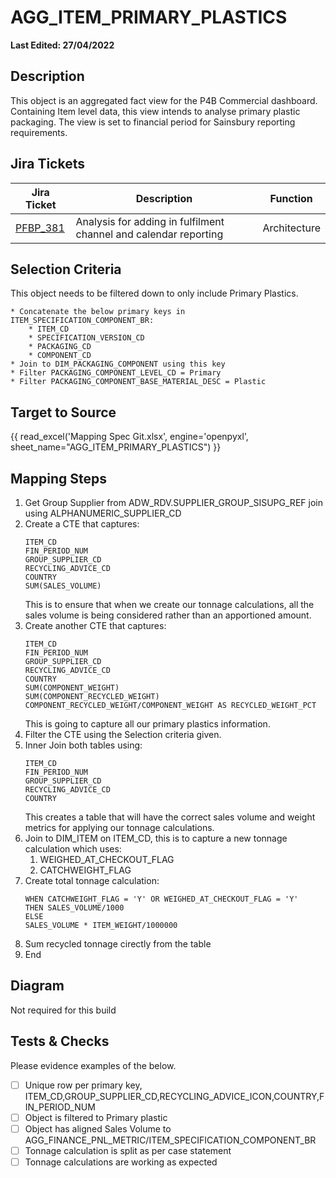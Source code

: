 # AGG_ITEM_PRIMARY_PLASTICS

**Last Edited: 27/04/2022**

## Description

This object is an aggregated fact view for the P4B Commercial dashboard. Containing Item level data, this view intends to analyse primary plastic packaging. The view is set to financial period for Sainsbury reporting requirements.

## Jira Tickets

| Jira Ticket | Description | Function |
|-------------|-------------|----------|
|[PFBP_381](https://sainsburys-jira.valiantys.net/browse/PFBP-381)| Analysis for adding in fulfilment channel and calendar reporting | Architecture

## Selection Criteria

This object needs to be filtered down to only include Primary Plastics.

```
* Concatenate the below primary keys in ITEM_SPECIFICATION_COMPONENT_BR:  
    * ITEM_CD
    * SPECIFICATION_VERSION_CD
    * PACKAGING_CD
    * COMPONENT_CD  
* Join to DIM_PACKAGING_COMPONENT using this key
* Filter PACKAGING_COMPONENT_LEVEL_CD = Primary
* Filter PACKAGING_COMPONENT_BASE_MATERIAL_DESC = Plastic
```

## Target to Source

{{ read_excel('Mapping Spec Git.xlsx', engine='openpyxl', sheet_name="AGG_ITEM_PRIMARY_PLASTICS") }} 

## Mapping Steps

1. Get Group Supplier from ADW_RDV.SUPPLIER_GROUP_SISUPG_REF join using ALPHANUMERIC_SUPPLIER_CD
1. Create a CTE that captures:
    ```
    ITEM_CD
    FIN_PERIOD_NUM
    GROUP_SUPPLIER_CD
    RECYCLING_ADVICE_CD
    COUNTRY
    SUM(SALES_VOLUME)
    ```
    This is to ensure that when we create our tonnage calculations, all the sales volume is being considered rather than an apportioned amount.
1. Create another CTE that captures:
    ```
    ITEM_CD
    FIN_PERIOD_NUM
    GROUP_SUPPLIER_CD
    RECYCLING_ADVICE_CD
    COUNTRY
    SUM(COMPONENT_WEIGHT)
    SUM(COMPONENT_RECYCLED_WEIGHT)
    COMPONENT_RECYCLED_WEIGHT/COMPONENT_WEIGHT AS RECYCLED_WEIGHT_PCT
    ```
    This is going to capture all our primary plastics information.
1. Filter the CTE using the Selection criteria given.
1. Inner Join both tables using:
    ```
    ITEM_CD
    FIN_PERIOD_NUM
    GROUP_SUPPLIER_CD
    RECYCLING_ADVICE_CD
    COUNTRY
    ```
    This creates a table that will have the correct sales volume and weight metrics for applying our tonnage calculations.
1. Join to DIM_ITEM on ITEM_CD, this is to capture a new tonnage calculation which uses:
    1. WEIGHED_AT_CHECKOUT_FLAG
    1. CATCHWEIGHT_FLAG
1. Create total tonnage calculation:
    ```
    WHEN CATCHWEIGHT_FLAG = 'Y' OR WEIGHED_AT_CHECKOUT_FLAG = 'Y'
    THEN SALES_VOLUME/1000
    ELSE 
    SALES_VOLUME * ITEM_WEIGHT/1000000 
    ```
1. Sum recycled tonnage cirectly from the table
1. End

## Diagram

Not required for this build

## Tests & Checks 

Please evidence examples of the below.

- [ ] Unique row per primary key, ITEM_CD,GROUP_SUPPLIER_CD,RECYCLING_ADVICE_ICON,COUNTRY,FIN_PERIOD_NUM
- [ ] Object is filtered to Primary plastic
- [ ] Object has aligned Sales Volume to AGG_FINANCE_PNL_METRIC/ITEM_SPECIFICATION_COMPONENT_BR
- [ ] Tonnage calculation is split as per case statement
- [ ] Tonnage calculations are working as expected